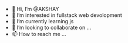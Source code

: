 - 👋 Hi, I’m @AKSHAY
- 👀 I’m interested in fullstack web devolopment
- 🌱 I’m currently learning js
- 💞️ I’m looking to collaborate on ...
- 📫 How to reach me ...

<!---
AKSHAYMOHAN-PYCODER/AKSHAYMOHAN-PYCODER is a ✨ special ✨ repository because its `README.md` (this file) appears on your GitHub profile.
You can click the Preview link to take a look at your changes.
--->
